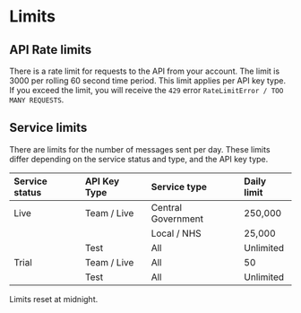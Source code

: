 # Limits

## API Rate limits

There is a rate limit for requests to the API from your account. The limit is 3000 per rolling 60 second time period. This limit applies per API key type. If you exceed the limit, you will receive the `429` error `RateLimitError / TOO MANY REQUESTS`.

## Service limits

There are limits for the number of messages sent per day. These limits differ depending on the service status and type, and the API key type.


|Service status|API Key Type|Service type|Daily limit|
|:---|:---|:---|:---|
|Live|Team / Live|Central Government|250,000|
|||Local / NHS|25,000|
||Test|All|Unlimited|
|Trial|Team / Live|All|50|
||Test|All|Unlimited|

Limits reset at midnight.
